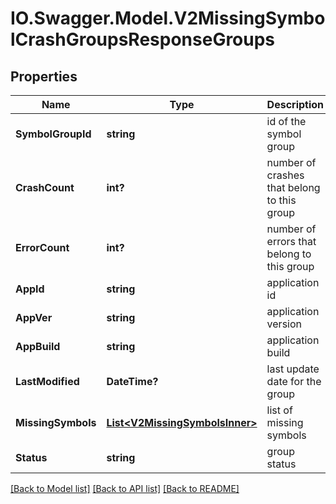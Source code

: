 # IO.Swagger.Model.V2MissingSymbolCrashGroupsResponseGroups
## Properties

Name | Type | Description | Notes
------------ | ------------- | ------------- | -------------
**SymbolGroupId** | **string** | id of the symbol group | 
**CrashCount** | **int?** | number of crashes that belong to this group | [optional] 
**ErrorCount** | **int?** | number of errors that belong to this group | [optional] 
**AppId** | **string** | application id | 
**AppVer** | **string** | application version | 
**AppBuild** | **string** | application build | 
**LastModified** | **DateTime?** | last update date for the group | 
**MissingSymbols** | [**List&lt;V2MissingSymbolsInner&gt;**](V2MissingSymbolsInner.md) | list of missing symbols | 
**Status** | **string** | group status | 

[[Back to Model list]](../README.md#documentation-for-models) [[Back to API list]](../README.md#documentation-for-api-endpoints) [[Back to README]](../README.md)

